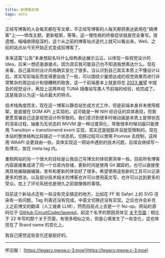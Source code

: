 ```yaml
---
title: 新博客前端
tags: meta
---
```


正经写博客的人会每天都在写文章，不正经写博客的人每天都把表达欲用在“搞博客”上——修改主题，更新框架，等等。这一慢性病的终极症状就是完全重写。很遗憾，喵喵病得挺深的，这个从之前的博客站点迭代上就可以看出来。Well，之前的站点从今天开始正式变成前博客了。

本来这篇“公告”本身想起名叫什么结构表达展示云云，以体现一些视觉设计的 Idea，后来一想还是直接点，因为其实我可能自己也不知道我想表达什么。现在来看，自己喜欢的设计风格确实变化了很多。当认识到自己其实本质上不懂设计以后，其实写前端反而变得更自由了一些，可以围绕少量想达成的视觉效果而进行非常繁杂的周边设计和很糟糕的取舍。这一个前端基本上就是将在 [2023 展望](/post/hello-2023) 中提及的视觉设计，再加上这两年给 TUNA 镜像站写愚人节前端的经验，给完成了。这是我自认为这一站点最大的特点。

技术栈角度而言，现在这一博客以静态站生成方式工作，但是前端本身并未使用框架，是直接在 DOM API 上实现的。这可能是一种 NIH 综合征的具体表现，但我更愿意骗自己这是视觉设计所导致的。我们意识到很多时候动画是本质上是带状态的渲染过程，抽象为无状态的 MVVM 是一种过度简化，导致很多时候动画只能使用 Transition + transitionend event 实现，其实还是挺脏并且挺受限制的。现在本站的整体结构比较接近一个状态机，切换过程可以使用 Promise 去控制，这样用 WAAPI 会更自由一些。具体实现这一网站中遇到的技术问题，后续会继续写一些博文，放在 meta tag 内。

重制网站的另一个很大的目标是让我自己写博文的体验更简单一些。目前所有博客内容直接集成进了同一个仓库内存储，更新时间是使用 Git 跟踪的，也可以直接使用其他编辑器编辑，发布和更新的体验好了很多。希望使用这些新的工具可以记录更多的想法，以及部分技术相关的博客也许可以使用英文写，也许可以达到更多的受众。加上了评论系统也是很久之前就像做的事情。

目前这个新站点还有一些没有完全搞定的地方，比如在 FF 和 Safari 上的 SVG 渲染有一些问题，Tag 列表还没有完成，中英文切换还没有实现，之后也许会补充上之前博文的翻译（人工或者 LLM），然而目前点上去是一个 No-op。网站的源码位于 [GitHub CircuitCoder/layered](https://github.com/CircuitCoder/layered)，起这个名字的原因具体见 [关于页面](/about)：相比于 22 年写的那个关于页面，有很多相似之处，但是心境发生了一些变化，这也体现在了 Brand name 的变化上。

我自己感觉这些变化还是挺好的。

---

怀旧服： [https://legacy.meow.c-3.moe](https://legacy.meow.c-3.moe)
